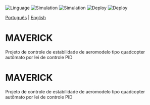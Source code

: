 ![Linguage](https://img.shields.io/badge/VHDL_(IEEE1164)-9A90FD.svg) ![Simulation](https://img.shields.io/badge/ModelSim-green.svg) ![Simulation](https://img.shields.io/badge/iverilog-green.svg) ![Deploy](https://img.shields.io/badge/quartus-blue.svg) ![Deploy](https://img.shields.io/badge/vivado-FF1010.svg)

[Português](#pt) | [English](#en)

<span id="pt">MAVERICK</span>
===========================
Projeto de controle de estabilidade de aeromodelo tipo quadcopter autômato por lei de controle PID

<span id="en">MAVERICK</span>
===========================
Projeto de controle de estabilidade de aeromodelo tipo quadcopter autômato por lei de controle PID

